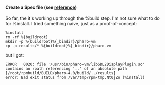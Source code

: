 #### Create a Spec file (see [reference](http://fedoraproject.org/wiki/How_to_create_an_RPM_package#Building_the_binary_package))

So far, the it's working up through the %build step. I'm not sure what to do for %install. I tried something naive, just as a proof-of-concept:
```
%install
rm -rf %{buildroot}
mkdir -p %{buildroot}%{_bindir}/pharo-vm
cp -p results/* %{buildroot}%{_bindir}/pharo-vm
```
but I got:
```
ERROR   0020: file '/usr/bin/pharo-vm/libSDL2DisplayPlugin.so' contains an rpath referencing '..' of an absolute path [/root/rpmbuild/BUILD/pharo-4.0/build/../results]
error: Bad exit status from /var/tmp/rpm-tmp.Nt0jZo (%install)
```
